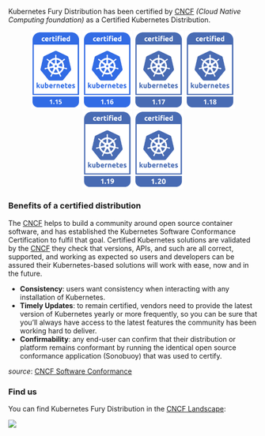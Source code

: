 
Kubernetes Fury Distribution has been certified by [CNCF] *(Cloud Native Computing foundation)* as a Certified Kubernetes
Distribution.

<center>
  <a href="https://github.com/cncf/k8s-conformance/pull/864"><img src="https://github.com/cncf/artwork/raw/master/projects/kubernetes/certified-kubernetes/1.15/color/certified-kubernetes-1.15-color.png" width="100" /></a>
  <a href="https://github.com/cncf/k8s-conformance/pull/867"><img src="https://github.com/cncf/artwork/raw/master/projects/kubernetes/certified-kubernetes/1.16/color/certified-kubernetes-1.16-color.png" width="100" /></a>
  <a href="https://github.com/cncf/k8s-conformance/pull/1027"><img src="https://github.com/cncf/artwork/raw/master/projects/kubernetes/certified-kubernetes/1.17/color/certified-kubernetes-1.17-color.png" width="100" /></a>
  <a href="https://github.com/cncf/k8s-conformance/pull/1028"><img src="https://github.com/cncf/artwork/raw/master/projects/kubernetes/certified-kubernetes/1.18/color/certified-kubernetes-1.18-color.png" width="100" /></a>
  <a href="https://github.com/cncf/k8s-conformance/pull/1279"><img src="https://github.com/cncf/artwork/raw/master/projects/kubernetes/certified-kubernetes/1.19/color/certified-kubernetes-1.19-color.png" width="100" /></a>
  <a href="https://github.com/cncf/k8s-conformance/pull/1280"><img src="https://github.com/cncf/artwork/raw/master/projects/kubernetes/certified-kubernetes/1.20/color/certified-kubernetes-1.20-color.png" width="100" /></a>
</center>

### Benefits of a certified distribution

The [CNCF] helps to build a community around open source container software, and has established the Kubernetes Software
Conformance Certification to fulfil that goal. Certified Kubernetes solutions are validated by the [CNCF] they check
that versions, APIs, and such are all correct, supported, and working as expected so users and developers can be assured
their Kubernetes-based solutions will work with ease, now and in the future.

- **Consistency**: users want consistency when interacting with any installation of Kubernetes.
- **Timely Updates**: to remain certified, vendors need to provide the latest version of Kubernetes yearly or more
  frequently, so you can be sure that you’ll always have access to the latest features the community has been working
  hard to deliver.
- **Confirmability**: any end-user can confirm that their distribution or platform remains conformant by running the
  identical open source conformance application (Sonobuoy) that was used to certify.

*source*: [CNCF Software Conformance](https://www.cncf.io/certification/software-conformance/)

### Find us

You can find Kubernetes Fury Distribution in the [CNCF Landscape](https://landscape.cncf.io/selected=fury-distribution):


<a href="https://landscape.cncf.io/selected=fury-distribution"><img src="/fury-distribution-landscape.png"/></a>

[CNCF]: https://www.cncf.io/



